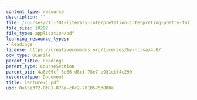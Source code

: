 ```yaml
---
content_type: resource
description: ''
file: /courses/21l-701-literary-interpretation-interpreting-poetry-fall-2003/0e55e3720f81876ac0c27010575d800a_lecture7j.pdf
file_size: 10292
file_type: application/pdf
learning_resource_types:
- Readings
license: https://creativecommons.org/licenses/by-nc-sa/4.0/
ocw_type: OCWFile
parent_title: Readings
parent_type: CourseSection
parent_uid: 4a8e09cf-6e66-d8c1-78e7-e931ebf4c299
resourcetype: Document
title: lecture7j.pdf
uid: 0e55e372-0f81-876a-c0c2-7010575d800a
---
```

